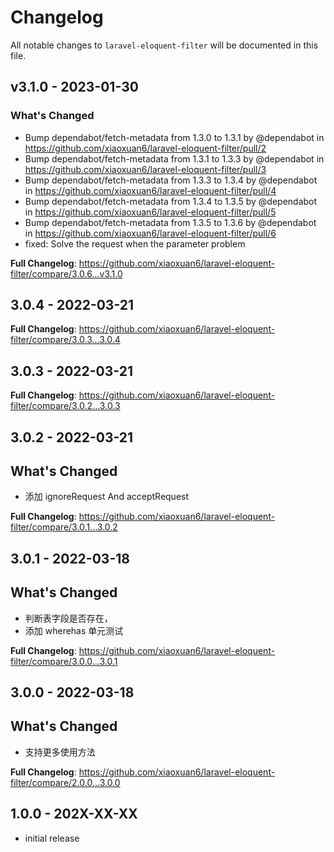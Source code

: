 # Changelog

All notable changes to `laravel-eloquent-filter` will be documented in this file.

## v3.1.0 - 2023-01-30

### What's Changed

- Bump dependabot/fetch-metadata from 1.3.0 to 1.3.1 by @dependabot in https://github.com/xiaoxuan6/laravel-eloquent-filter/pull/2
- Bump dependabot/fetch-metadata from 1.3.1 to 1.3.3 by @dependabot in https://github.com/xiaoxuan6/laravel-eloquent-filter/pull/3
- Bump dependabot/fetch-metadata from 1.3.3 to 1.3.4 by @dependabot in https://github.com/xiaoxuan6/laravel-eloquent-filter/pull/4
- Bump dependabot/fetch-metadata from 1.3.4 to 1.3.5 by @dependabot in https://github.com/xiaoxuan6/laravel-eloquent-filter/pull/5
- Bump dependabot/fetch-metadata from 1.3.5 to 1.3.6 by @dependabot in https://github.com/xiaoxuan6/laravel-eloquent-filter/pull/6
- fixed: Solve the request when the parameter problem

**Full Changelog**: https://github.com/xiaoxuan6/laravel-eloquent-filter/compare/3.0.6...v3.1.0

## 3.0.4 - 2022-03-21

**Full Changelog**: https://github.com/xiaoxuan6/laravel-eloquent-filter/compare/3.0.3...3.0.4

## 3.0.3 - 2022-03-21

**Full Changelog**: https://github.com/xiaoxuan6/laravel-eloquent-filter/compare/3.0.2...3.0.3

## 3.0.2 - 2022-03-21

## What's Changed

- 添加 ignoreRequest And acceptRequest

**Full Changelog**: https://github.com/xiaoxuan6/laravel-eloquent-filter/compare/3.0.1...3.0.2

## 3.0.1 - 2022-03-18

## What's Changed

- 判断表字段是否存在，
- 添加 wherehas 单元测试

**Full Changelog**: https://github.com/xiaoxuan6/laravel-eloquent-filter/compare/3.0.0...3.0.1

## 3.0.0 - 2022-03-18

## What's Changed

- 支持更多使用方法

**Full Changelog**: https://github.com/xiaoxuan6/laravel-eloquent-filter/compare/2.0.0...3.0.0

## 1.0.0 - 202X-XX-XX

- initial release
